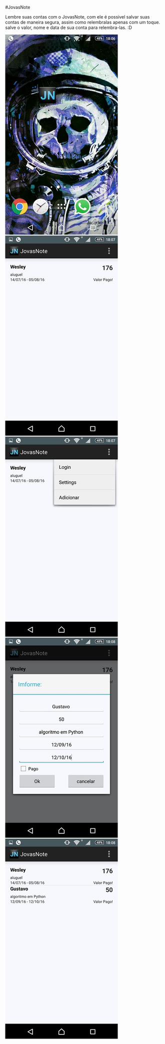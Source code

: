 #JovasNote

Lembre suas contas com o JovasNote, com ele é possivel salvar suas contas de maneira segura, assim como relembralas apenas com um toque. salve o valor, nome e data de sua conta para relembra-las. :D

![Alt Text](https://github.com/gjcassiano/JovasNote/blob/master/img1.jpg)
<br>
![Alt Text](https://github.com/gjcassiano/JovasNote/blob/master/img2.jpg)
<br>
![Alt Text](https://github.com/gjcassiano/JovasNote/blob/master/img3.jpg)
<br>
![Alt Text](https://github.com/gjcassiano/JovasNote/blob/master/img4.jpg)
<br>
![Alt Text](https://github.com/gjcassiano/JovasNote/blob/master/img5.jpg)
